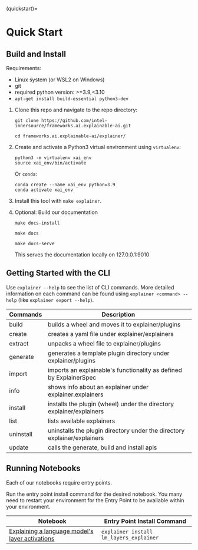 (quickstart)=
# Quick Start


## Build and Install
Requirements:
* Linux system (or WSL2 on Windows)
* git
* required python version: >=3.9,<3.10
* `apt-get install build-essential python3-dev`

1. Clone this repo and navigate to the repo directory:
   ```
   git clone https://github.com/intel-innersource/frameworks.ai.explainable-ai.git

   cd frameworks.ai.explainable-ai/explainer/
   ```
2. Create and activate a Python3 virtual environment using `virtualenv`:
   ```
   python3 -m virtualenv xai_env
   source xai_env/bin/activate
   ```

   Or `conda`:
   ```
   conda create --name xai_env python=3.9
   conda activate xai_env
   ```
3. Install this tool with `make explainer`.
4. Optional: Build our documentation
   ```
   make docs-install

   make docs

   make docs-serve
   ```
   This serves the documentation locally on 127.0.0.1:9010

## Getting Started with the CLI

Use `explainer --help` to see the list of CLI commands. More detailed information on each
command can be found using `explainer <command> --help` (like `explainer export --help`).

| Commands | Description | 
|----------|-----------|
|build | builds a wheel and moves it to explainer/plugins|
|create | creates a yaml file under explainer/explainers|
|extract | unpacks a wheel file to explainer/plugins|
|generate | generates a template plugin directory under explainer/plugins|
|import | imports an explainable's functionality as defined by ExplainerSpec|
|info | shows info about an explainer under explainer.explainers|
|install | installs the plugin (wheel) under the directory explainer/explainers|
|list | lists available explainers|
|uninstall |uninstalls the plugin directory under the directory explainer/explainers|
|update | calls the generate, build and install apis|


## Running Notebooks

Each of our notebooks require entry points.

Run the entry point install command for the desired notebook. You many need to restart your environment for the Entry Point to be available within your environment. 

| Notebook | Entry Point Install Command | 
|----------|-----------|
|<a href="/explainer/examples/model_layers.html#explaining-a-language-model-s-layer-activations">Explaining a language model's layer activations</a>|`explainer install lm_layers_explainer`|
